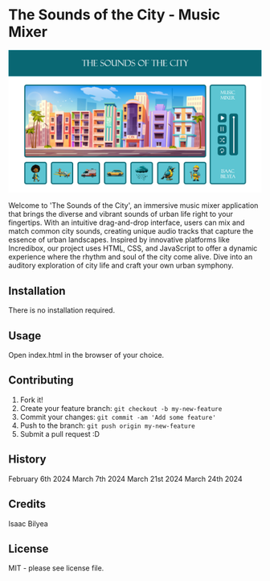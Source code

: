 # The Sounds of the City - Music Mixer

![The Sounds of the City](images/readme-img.png)

Welcome to 'The Sounds of the City', an immersive music mixer application that brings the diverse and vibrant sounds of urban life right to your fingertips. With an intuitive drag-and-drop interface, users can mix and match common city sounds, creating unique audio tracks that capture the essence of urban landscapes. Inspired by innovative platforms like Incredibox, our project uses HTML, CSS, and JavaScript to offer a dynamic experience where the rhythm and soul of the city come alive. Dive into an auditory exploration of city life and craft your own urban symphony.

## Installation

There is no installation required.

## Usage

Open index.html in the browser of your choice.

## Contributing

1. Fork it!
2. Create your feature branch: `git checkout -b my-new-feature`
3. Commit your changes: `git commit -am 'Add some feature'`
4. Push to the branch: `git push origin my-new-feature`
5. Submit a pull request :D

## History

February 6th 2024
March 7th 2024
March 21st 2024
March 24th 2024

## Credits

Isaac Bilyea

## License

MIT - please see license file.
